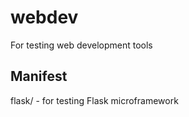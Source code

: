 webdev
======

For testing web development tools

Manifest
--------

flask/  - for testing Flask microframework
